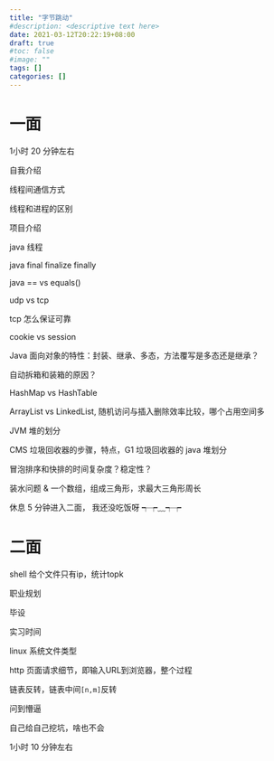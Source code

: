```yaml
---
title: "字节跳动"
#description: <descriptive text here>
date: 2021-03-12T20:22:19+08:00
draft: true
#toc: false
#image: ""
tags: []
categories: []
---
```


# 一面

1小时 20 分钟左右

自我介绍

线程间通信方式

线程和进程的区别

项目介绍

java 线程

java final finalize finally

java == vs equals()

udp vs tcp

tcp 怎么保证可靠

cookie vs session

Java 面向对象的特性：封装、继承、多态，方法覆写是多态还是继承？

自动拆箱和装箱的原因？

HashMap vs HashTable

ArrayList vs LinkedList, 随机访问与插入删除效率比较，哪个占用空间多

JVM 堆的划分

CMS 垃圾回收器的步骤，特点，G1 垃圾回收器的 java 堆划分

冒泡排序和快排的时间复杂度？稳定性？

装水问题 & 一个数组，组成三角形，求最大三角形周长

休息 5 分钟进入二面， 我还没吃饭呀 ┭┮﹏┭┮


# 二面
shell 给个文件只有ip，统计topk

职业规划

毕设

实习时间

linux 系统文件类型

http 页面请求细节，即输入URL到浏览器，整个过程

链表反转，链表中间`[n,m]`反转

问到懵逼

自己给自己挖坑，啥也不会


1小时 10 分钟左右